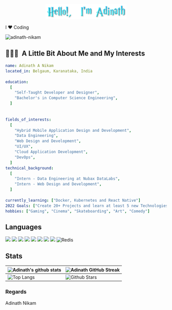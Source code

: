 <p align="center"><img width="50%" src="./assets/gh-adinath-readme.png"/></p>

I ❤ Coding

<p align="left"> <img src="https://komarev.com/ghpvc/?username=adinath-nikam&label=Profile%20views&color=0e75b6&style=flat" alt="adinath-nikam" /> </p>

<h2> 👨🏻‍💻 &nbsp;A Little Bit About Me and My Interests</h2>

```yaml
name: Adinath A Nikam
located_in: Belgaum, Karanataka, India

education:
  [
    "Self-Taught Developer and Designer",
    "Bachelor's in Computer Science Engineering",
  ]
  

fields_of_interests:
  [
    "Hybrid Mobile Application Design and Development",
    "Data Engineering",
    "Web Design and Development",
    "UI/UX",
    "Cloud Application Development",
    "DevOps",
  ]
technical_background:
  [
    "Intern - Data Engineering at Nubax DataLabs",
    "Intern - Web Design and Development",
  ]
  
currently_learning: ["Docker, Kubernetes and React Native"]
2022 Goals: ["Create 20+ Projects and learn at least 5 new Technologies."]
hobbies: ["Gaming", "Cinema", "Skateboarding", "Art", "Comedy"]
```


## Languages

<code><img height="50" src="https://www.vectorlogo.zone/logos/w3_html5/w3_html5-icon.svg"></code>
<code><img height="50" src="https://www.vectorlogo.zone/logos/netlifyapp_watercss/netlifyapp_watercss-official.svg"></code>
<code><img height="50" src="https://www.vectorlogo.zone/logos/php/php-ar21.svg"></code>
<code><img height="50" src="https://www.vectorlogo.zone/logos/mysql/mysql-official.svg"></code>
<code><img height="50" src="https://www.vectorlogo.zone/logos/java/java-ar21.svg"></code>
<code><img height="50" src="https://www.vectorlogo.zone/logos/python/python-official.svg"></code>
<code><img height="50" src="https://www.vectorlogo.zone/logos/android/android-ar21.svg"></code>
<code><img height="50" src="https://www.vectorlogo.zone/logos/flutterio/flutterio-ar21.svg"></code>
![Redis](https://img.shields.io/badge/redis-%23DD0031.svg?style=for-the-badge&logo=redis&logoColor=white)

<!-- ## My Stats

| <a href="https://github.com/adinath-nikam/github-readme-stats"><img align="center" src="https://github-readme-stats.vercel.app/api?username=adinath-nikam&show_icons=true&include_all_commits=true&theme=buefy&hide_border=true" alt="Adinath's Github Rating" /></a> | <a href="https://github.com/adinath-nikam/github-readme-stats"><img align="center" src="https://github-readme-stats.vercel.app/api/top-langs/?username=adinath-nikam&layout=compact&theme=buefy&hide_border=true" /></a> |
| ------------- | ------------- | -->


## Stats

| ![Adinath's github stats](https://github-readme-stats.vercel.app/api?username=adinath-nikam&show_icons=true&theme=gotham)             | ![Adinath GitHub Streak](https://github-readme-streak-stats.herokuapp.com/?user=adinath-nikam&theme=gotham)                                                                                                           |
| --------------------------------------------------------------------------------------------------------------------------------- | ----------------------------------------------------------------------------------------------------------------------------------------------------------------------------------------------------------------- |
| ![Top Langs](https://github-readme-stats.vercel.app/api/top-langs/?username=adinath-nikam&langs_count=8&theme=gotham&layout=compact) | ![Github Stars](https://github-readme-stats.vercel.app/api?username=adinath-nikam&show_icons=true&locale=en&count_private=true&hide_rank=false&custom_title=My%20GitHub%20Stats&disable_animations=false&theme=gotham) |


### Regards

Adinath Nikam
